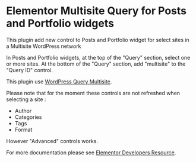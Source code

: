 # Elementor Multisite Query for Posts and Portfolio widgets

This plugin add new control to Posts and Portfolio widget for select sites in a Multisite WordPress network

In Posts and Portfolio widgets, at the top of the "Query" section, select one or more sites.
At the bottom of the "Query" section, add "multisite" to the "Query ID" control.

This plugin use [WordPress Query Multisite](https://github.com/miguelpeixe/WP_Query_Multisite).

Please note that for the moment these controls are not refreshed when selecting a site :
- Author
- Categories
- Tags
- Format

However "Advanced" controls works.

For more documentation please see [Elementor Developers Resource](https://developers.elementor.com/creating-an-extension-for-elementor/).

